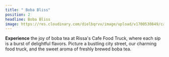 ```yaml
---
title: " Boba Bliss"
position: 2
headline: Boba Bliss
image: https://res.cloudinary.com/dielbqrvv/image/upload/v1700530849/cafe/carousel/carousel-1.jpg
---
```

**Experience** the joy of boba tea at Rissa's Cafe Food Truck, where each sip is a burst of delightful flavors. Picture a bustling city street, our charming food truck, and the sweet aroma of freshly brewed boba tea.